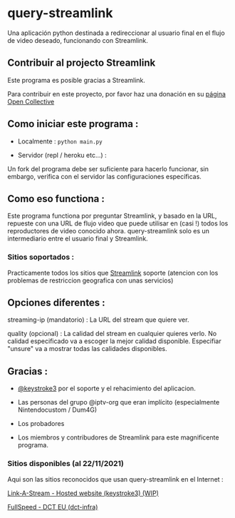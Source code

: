 # query-streamlink

Una aplicación python destinada a redireccionar al usuario final en el flujo de video deseado, funcionando con Streamlink.

## Contribuir al projecto Streamlink

Este programa es posible gracias a Streamlink.

Para contribuir en este proyecto, por favor haz una donación en su [página Open Collective](https://opencollective.com/streamlink)

## Como iniciar este programa :

- Localmente :
```python main.py```

- Servidor (repl / heroku etc...) :

Un fork del programa debe ser suficiente para hacerlo funcionar, sin embargo, verifica con el servidor las configuraciones específicas.

## Como eso functiona :

Este programa functiona por preguntar Streamlink, y basado en la URL, repueste con una URL de flujo video que puede utilisar en (casi !) todos los reproductores de video conocido ahora.
query-streamlink solo es un intermediario entre el usuario final y Streamlink.

### Sitios soportados :

Practicamente todos los sitios que [Streamlink](https://streamlink.github.io/plugin_matrix.html) soporte (atencion con los problemas de restriccion geografica con unas servicios)

## Opciones diferentes :

streaming-ip (mandatorio) : La URL del stream que quiere ver.

quality (opcional) : La calidad del stream en cualquier quieres verlo. No calidad especificado va a escoger la mejor calidad disponible. Especifiar "unsure" va a mostrar todas las calidades disponibles.

## Gracias :

-  [@keystroke3](https://github.com/keystroke3) por el soporte y el rehacimiento del aplicacion.

- Las personas del grupo @iptv-org que eran implícito (especialmente Nintendocustom / Dum4G)

- Los probadores

- Los miembros y contribudores de Streamlink para este magnificente programa.


### Sitios disponibles (al 22/11/2021)

Aqui son las sitios reconocidos que usan query-streamlink en el Internet :

[Link-A-Stream - Hosted website (keystroke3) (WIP)](https://linkastream.co/)

[FullSpeed - DCT EU (dct-infra)](http://free.fullspeed.tv/)
